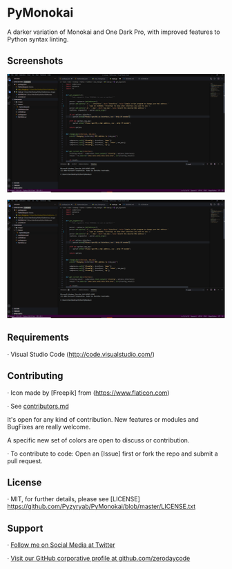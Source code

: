 # PyMonokai

A darker variation of Monokai and One Dark Pro, with improved features to Python syntax linting.


## Screenshots

![Screenshot 01](https://github.com/Pyzyryab/PyMonokai/blob/master/images/screenshots/photo1.png "Screenshot #01")

![Screenshot 02](https://github.com/Pyzyryab/PyMonokai/blob/master/images/screenshots/photo1.png "Screenshot #02")

## Requirements

· Visual Studio Code (http://code.visualstudio.com/)


## Contributing

· Icon made by [Freepik] from (https://www.flaticon.com)

· See [contributors.md](https://github.com/Pyzyyab/PyMonokai/origin/master/contributors.md)


It's open for any kind of contribution. New features or modules and BugFixes are really welcome.

A specific new set of colors are open to discuss or contribution.

· To contribute to code: Open an [Issue] first or fork the repo and submit a pull request.


## License

· MIT, for further details, please see [LICENSE] https://github.com/Pyzyryab/PyMonokai/blob/master/LICENSE.txt


## Support

· [Follow me on Social Media at Twitter](https://twitter.com/pyzyryab)

· [Visit our GitHub corporative profile at github.com/zerodaycode](https://github.com/zerodaycode)
